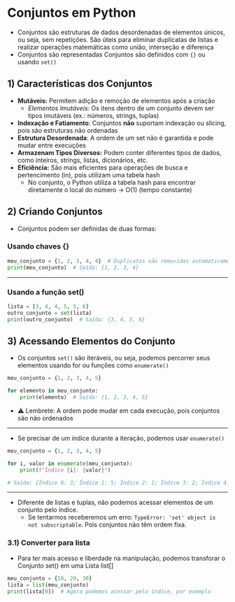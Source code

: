 # Conjuntos em Python

- Conjuntos são estruturas de dados desordenadas de elementos únicos, ou seja, sem repetições. São úteis para eliminar duplicatas de listas e realizar operações matemáticas como união, interseção e diferença
- Conjuntos são representadas Conjuntos são definidos com `{}` ou usando `set()`


## 1) Características dos Conjuntos
- **Mutáveis:** Permitem adição e remoção de elementos após a criação
  - *Elementos Imutáveis:* Os itens dentro de um conjunto devem ser tipos imutáveis (ex.: números, strings, tuplas)
- **Indexação e Fatiamento**: Conjuntos **não** suportam indexação ou slicing, pois são estruturas não ordenadas
- **Estrutura Desordenada**: A ordem de um set não é garantida e pode mudar entre execuções
- **Armazenam Tipos Diversos:** Podem conter diferentes tipos de dados, como inteiros, strings, listas, dicionários, etc.
- **Eficiência:** São mais eficientes para operações de busca e pertencimento (in), pois utilizam uma tabela hash
  - No conjunto, o Python utiliza a tabela hash para encontrar diretamente o local do número → O(1) (tempo constante)

## 2) Criando Conjuntos
- Conjuntos podem ser definidas de duas formas:
### Usando chaves {}
```python
meu_conjunto = {1, 2, 3, 4, 4}  # Duplicatas são removidas automaticamente
print(meu_conjunto)  # Saída: {1, 2, 3, 4}
```

---
### Usando a função set()
```python
lista = [3, 4, 4, 5, 5, 6]  
outro_conjunto = set(lista)  
print(outro_conjunto)  # Saída: {3, 4, 5, 6}
```
## 3) Acessando Elementos do Conjunto
- Os conjuntos `set()` são iteráveis, ou seja, podemos percorrer seus elementos usando for ou funções como `enumerate()`
```python
meu_conjunto = {1, 2, 3, 4, 5}

for elemento in meu_conjunto:
    print(elemento)  # Saída: {1, 2, 3, 4, 5}
```
  - ⚠️ Lembrete: A ordem pode mudar em cada execução, pois conjuntos são não ordenados
---
- Se precisar de um índice durante a iteração, podemos usar `enumerate()`
```python
meu_conjunto = {1, 2, 3, 4, 5}

for i, valor in enumerate(meu_conjunto):
    print(f"Índice {i}: {valor}")

# Saída: {Índice 0: 3; Índice 1: 5; Índice 2: 1; Índice 3: 2; Índice 4: 4}
```
---
- Diferente de listas e tuplas, não podemos acessar elementos de um conjunto pelo índice.
  - Se tentarmos receberemos um erro: `TypeError: 'set' object is not subscriptable`. Pois conjuntos não têm ordem fixa.

### 3.1) Converter para lista
- Para ter mais acesso e liberdade na manipulação, podemos transforar o Conjunto set() em uma Lista list[]
```python
meu_conjunto = {10, 20, 30}
lista = list(meu_conjunto)  
print(lista[0])  # Agora podemos acessar pelo índice, por exemplo
```
